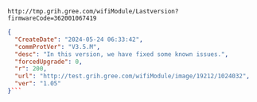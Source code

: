 `http://tmp.grih.gree.com/wifiModule/Lastversion?firmwareCode=362001067419`

```json
{
  "CreateDate": "2024-05-24 06:33:42",
  "commProtVer": "V3.5.M",
  "desc": "In this version, we have fixed some known issues.",
  "forcedUpgrade": 0,
  "r": 200,
  "url": "http://test.grih.gree.com/wifiModule/image/19212/1024032",
  "ver": "1.05"
}```